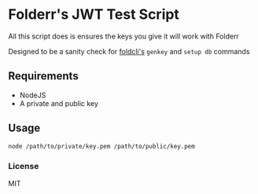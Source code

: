 # Folderr's JWT Test Script

All this script does is ensures the keys you give it will work with Folderr

Designed to be a sanity check for [foldcli's](https://github.com/Folderr/foldcli) `genkey` and `setup db` commands

## Requirements

- NodeJS
- A private and public key

## Usage

```sh
node /path/to/private/key.pem /path/to/public/key.pem
```

### License

MIT
